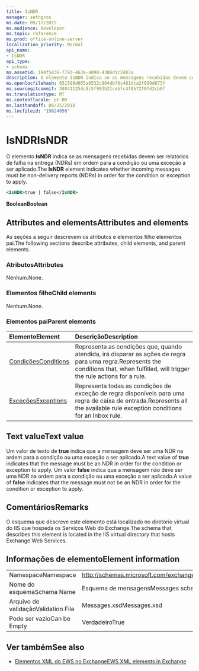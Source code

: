 ```yaml
---
title: IsNDR
manager: sethgros
ms.date: 09/17/2015
ms.audience: Developer
ms.topic: reference
ms.prod: office-online-server
localization_priority: Normal
api_name:
- IsNDR
api_type:
- schema
ms.assetid: 194f5836-7793-463a-a090-4386d1c2487a
description: O elemento IsNDR indica se as mensagens recebidas devem ser relatórios de falha na entrega (NDRs) em ordem para a condição ou uma exceção a ser aplicado.
ms.openlocfilehash: 651590d055a0532c904dbf6c481dca2f899d673f
ms.sourcegitcommit: 34041125dc8c5f993b21cebfc4f8b72f0fd2cb6f
ms.translationtype: MT
ms.contentlocale: pt-BR
ms.lasthandoff: 06/25/2018
ms.locfileid: "19824056"
---
```

# <a name="isndr"></a><span data-ttu-id="98b7f-103">IsNDR</span><span class="sxs-lookup"><span data-stu-id="98b7f-103">IsNDR</span></span>

<span data-ttu-id="98b7f-104">O elemento **IsNDR** indica se as mensagens recebidas devem ser relatórios de falha na entrega (NDRs) em ordem para a condição ou uma exceção a ser aplicado.</span><span class="sxs-lookup"><span data-stu-id="98b7f-104">The **IsNDR** element indicates whether incoming messages must be non-delivery reports (NDRs) in order for the condition or exception to apply.</span></span> 
  
```XML
<IsNDR>true | false</IsNDR>
```

 <span data-ttu-id="98b7f-105">**Boolean**</span><span class="sxs-lookup"><span data-stu-id="98b7f-105">**Boolean**</span></span>
## <a name="attributes-and-elements"></a><span data-ttu-id="98b7f-106">Attributes and elements</span><span class="sxs-lookup"><span data-stu-id="98b7f-106">Attributes and elements</span></span>

<span data-ttu-id="98b7f-107">As seções a seguir descrevem os atributos e elementos filho elementos pai.</span><span class="sxs-lookup"><span data-stu-id="98b7f-107">The following sections describe attributes, child elements, and parent elements.</span></span>
  
### <a name="attributes"></a><span data-ttu-id="98b7f-108">Atributos</span><span class="sxs-lookup"><span data-stu-id="98b7f-108">Attributes</span></span>

<span data-ttu-id="98b7f-109">Nenhum.</span><span class="sxs-lookup"><span data-stu-id="98b7f-109">None.</span></span>
  
### <a name="child-elements"></a><span data-ttu-id="98b7f-110">Elementos filho</span><span class="sxs-lookup"><span data-stu-id="98b7f-110">Child elements</span></span>

<span data-ttu-id="98b7f-111">Nenhum.</span><span class="sxs-lookup"><span data-stu-id="98b7f-111">None.</span></span>
  
### <a name="parent-elements"></a><span data-ttu-id="98b7f-112">Elementos pai</span><span class="sxs-lookup"><span data-stu-id="98b7f-112">Parent elements</span></span>

|<span data-ttu-id="98b7f-113">**Elemento**</span><span class="sxs-lookup"><span data-stu-id="98b7f-113">**Element**</span></span>|<span data-ttu-id="98b7f-114">**Descrição**</span><span class="sxs-lookup"><span data-stu-id="98b7f-114">**Description**</span></span>|
|:-----|:-----|
|[<span data-ttu-id="98b7f-115">Condições</span><span class="sxs-lookup"><span data-stu-id="98b7f-115">Conditions</span></span>](conditions.md) <br/> |<span data-ttu-id="98b7f-116">Representa as condições que, quando atendida, irá disparar as ações de regra para uma regra.</span><span class="sxs-lookup"><span data-stu-id="98b7f-116">Represents the conditions that, when fulfilled, will trigger the rule actions for a rule.</span></span>  <br/> |
|[<span data-ttu-id="98b7f-117">Exceções</span><span class="sxs-lookup"><span data-stu-id="98b7f-117">Exceptions</span></span>](exceptions.md) <br/> |<span data-ttu-id="98b7f-118">Representa todas as condições de exceção de regra disponíveis para uma regra de caixa de entrada.</span><span class="sxs-lookup"><span data-stu-id="98b7f-118">Represents all the available rule exception conditions for an Inbox rule.</span></span>  <br/> |
   
## <a name="text-value"></a><span data-ttu-id="98b7f-119">Text value</span><span class="sxs-lookup"><span data-stu-id="98b7f-119">Text value</span></span>

<span data-ttu-id="98b7f-120">Um valor de texto de **true** indica que a mensagem deve ser uma NDR na ordem para a condição ou uma exceção a ser aplicado.</span><span class="sxs-lookup"><span data-stu-id="98b7f-120">A text value of **true** indicates that the message must be an NDR in order for the condition or exception to apply.</span></span> <span data-ttu-id="98b7f-121">Um valor **false** indica que a mensagem não deve ser uma NDR na ordem para a condição ou uma exceção a ser aplicado.</span><span class="sxs-lookup"><span data-stu-id="98b7f-121">A value of **false** indicates that the message must not be an NDR in order for the condition or exception to apply.</span></span> 
  
## <a name="remarks"></a><span data-ttu-id="98b7f-122">Comentários</span><span class="sxs-lookup"><span data-stu-id="98b7f-122">Remarks</span></span>

<span data-ttu-id="98b7f-123">O esquema que descreve este elemento está localizado no diretório virtual do IIS que hospeda os Serviços Web do Exchange.</span><span class="sxs-lookup"><span data-stu-id="98b7f-123">The schema that describes this element is located in the IIS virtual directory that hosts Exchange Web Services.</span></span>
  
## <a name="element-information"></a><span data-ttu-id="98b7f-124">Informações de elemento</span><span class="sxs-lookup"><span data-stu-id="98b7f-124">Element information</span></span>

|||
|:-----|:-----|
|<span data-ttu-id="98b7f-125">Namespace</span><span class="sxs-lookup"><span data-stu-id="98b7f-125">Namespace</span></span>  <br/> |http://schemas.microsoft.com/exchange/services/2006/messages  <br/> |
|<span data-ttu-id="98b7f-126">Nome do esquema</span><span class="sxs-lookup"><span data-stu-id="98b7f-126">Schema Name</span></span>  <br/> |<span data-ttu-id="98b7f-127">Esquema de mensagens</span><span class="sxs-lookup"><span data-stu-id="98b7f-127">Messages schema</span></span>  <br/> |
|<span data-ttu-id="98b7f-128">Arquivo de validação</span><span class="sxs-lookup"><span data-stu-id="98b7f-128">Validation File</span></span>  <br/> |<span data-ttu-id="98b7f-129">Messages.xsd</span><span class="sxs-lookup"><span data-stu-id="98b7f-129">Messages.xsd</span></span>  <br/> |
|<span data-ttu-id="98b7f-130">Pode ser vazio</span><span class="sxs-lookup"><span data-stu-id="98b7f-130">Can be Empty</span></span>  <br/> |<span data-ttu-id="98b7f-131">Verdadeiro</span><span class="sxs-lookup"><span data-stu-id="98b7f-131">True</span></span>  <br/> |
   
## <a name="see-also"></a><span data-ttu-id="98b7f-132">Ver também</span><span class="sxs-lookup"><span data-stu-id="98b7f-132">See also</span></span>



- [<span data-ttu-id="98b7f-133">Elementos XML do EWS no Exchange</span><span class="sxs-lookup"><span data-stu-id="98b7f-133">EWS XML elements in Exchange</span></span>](ews-xml-elements-in-exchange.md)

